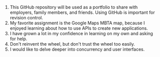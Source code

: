 1. This GitHub repository will be used as a portfolio to share with employers, family members, and friends. Using GitHub is important for revision control.
2. My favorite assignment is the Google Maps MBTA map, because I enjoyed learning about how to use APIs to create new applications. 
3. I have grown a lot in my confidence in learning on my own and asking for help.
4. Don't reinvent the wheel, but don't trust the wheel too easily.
5. I would like to delve deeper into concurrency and user interfaces. 
 
